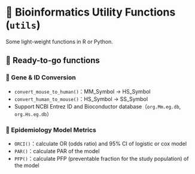 # 🔧 Bioinformatics Utility Functions (`utils`)
Some light-weight functions in R or Python.


## 🧰 Ready-to-go functions
### 🧬 Gene & ID Conversion
- `convert_mouse_to_human()`：MM_Symbol → HS_Symbol
- `convert_human_to_mouse()`：HS_Symbol → SS_Symbol
- Support NCBI Entrez ID and Bioconductor database（`org.Mm.eg.db`, `org.Hs.eg.db`）

### 🧮 Epidemiology Model Metrics
- `ORCI()`：calculate OR (odds ratio) and 95% CI of logistic or cox model
- `PAR()`：calculate PAR of the model
- `PFP()`：calculate PFP (preventable fraction for the study population) of the model
